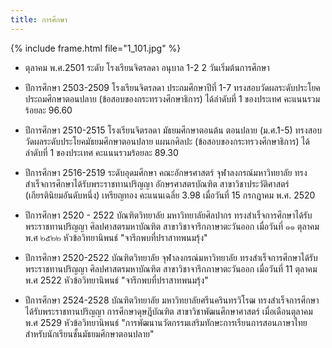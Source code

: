 ```yaml
---
title: การศึกษา
---
```


{% include frame.html file="1_101.jpg" %}
<br>

<p><ul><li>ตุลาคม พ.ศ.2501 ระดับ โรงเรียนจิตรลดา อนุบาล 1-2 2 วันเริ่มต้นการศึกษา</li></ul>

<ul><li>ปีการศึกษา 2503-2509 โรงเรียนจิตรลดา ประถมศึกษาปีที่ 1-7 ทรงสอบวัดผลระดับประโยคประถมศึกษาตอนปลาย (ข้อสอบของกระทรวงศึกษาธิการ) ได้ลำดับที่ 1 ของประเทศ คะแนนรวมร้อยละ 96.60</li></ul>

<ul><li>ปีการศึกษา 2510-2515 โรงเรียนจิตรลดา มัธยมศึกษาตอนต้น ตอนปลาย (ม.ศ.1-5) ทรงสอบวัดผลระดับประโยคมัธยมศึกษาตอนปลาย แผนกศิลปะ (ข้อสอบของกระทรวงศึกษาธิการ) ได้ลำดับที่ 1 ของประเทศ คะแนนรวมร้อยละ 89.30</li></ul>

<ul><li>ปีการศึกษา 2516-2519 ระดับอุดมศึกษา คณะอักษรศาสตร์ จุฬาลงกรณ์มหาวิทยาลัย ทรงสำเร็จการศึกษาได้รับพระราชทานปริญญา อักษรศาสตรบัณฑิต สาขาวิชาประวัติศาสตร์ (เกียรตินิยมอันดับหนึ่ง) เหรียญทอง คะแนนเฉลี่ย 3.98 เมื่อวันที่ 15 กรกฎาคม พ.ศ. 2520</li></ul>

<ul><li>ปีการศึกษา 2520 - 2522 บัณฑิตวิทยาลัย มหาวิทยาลัยศิลปากร ทรงสำเร็จการศึกษาได้รับพระราชทานปริญญา ศิลปศาสตรมหาบัณฑิต สาขาวิชาจารึกภาษาตะวันออก เมื่อวันที่ ๑๑ ตุลาคม พ.ศ ๒๕๒๒ หัวข้อวิทยานิพนธ์ "จารึกพบที่ปราสาทพนมรุ้ง"</li></ul>

<ul><li>ปีการศึกษา 2520-2522 บัณฑิตวิทยาลัย จุฬาลงกรณ์มหาวิทยาลัย ทรงสำเร็จการศึกษาได้รับพระราชทานปริญญา ศิลปศาสตรมหาบัณฑิต สาขาวิชาจารึกภาษาตะวันออก เมื่อวันที่ 11 ตุลาคม พ.ศ 2522 หัวข้อวิทยานิพนธ์ "จารึกพบที่ปราสาทพนมรุ้ง"</li></ul>

<ul><li>ปีการศึกษา 2524-2528 บัณฑิตวิทยาลัย มหาวิทยาลัยศรีนครินทรวิโรฒ ทรงสำเร็จการศึกษาได้รับพระราชทานปริญญา การศึกษาดุษฎีบัณฑิต สาขาวิชาพัฒนศึกษาศาสตร์ เมื่อเดือนตุลาคม พ.ศ 2529 หัวข้อวิทยานิพนธ์ "การพัฒนานวัตกรรมเสริมทักษะการเรียนการสอนภาษาไทย สำหรับนักเรียนชั้นมัธยมศึกษาตอนปลาย"</li></ul>
<br>
<br></p>
